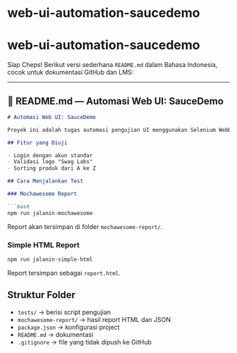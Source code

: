 ﻿# web-ui-automation-saucedemo
# web-ui-automation-saucedemo
Siap Cheps! Berikut versi sederhana `README.md` dalam Bahasa Indonesia, cocok untuk dokumentasi GitHub dan LMS:

---

## 📄 README.md — Automasi Web UI: SauceDemo

```markdown
# Automasi Web UI: SauceDemo

Proyek ini adalah tugas automasi pengujian UI menggunakan Selenium WebDriver dan Mocha. Pengujian dilakukan pada situs [SauceDemo](https://www.saucedemo.com).

## Fitur yang Diuji

- Login dengan akun standar
- Validasi logo "Swag Labs"
- Sorting produk dari A ke Z

## Cara Menjalankan Test

### Mochawesome Report

```bash
npm run jalanin-mochawesome
```

Report akan tersimpan di folder `mochawesome-report/`.

### Simple HTML Report

```bash
npm run jalanin-simple-html
```

Report  tersimpan sebagai `report.html`.

## Struktur Folder

- `tests/` → berisi script pengujian
- `mochawesome-report/` → hasil report HTML dan JSON
- `package.json` → konfigurasi project
- `README.md` → dokumentasi
- `.gitignore` → file yang tidak dipush ke GitHub


